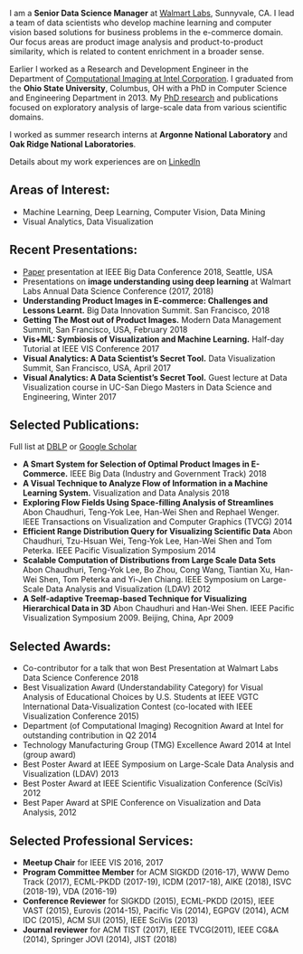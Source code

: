 I am a **Senior Data Science Manager** at [Walmart Labs](https://www.walmartlabs.com), Sunnyvale, CA. I lead a team of data scientists who develop machine learning and computer vision based solutions for business problems in the e-commerce domain. Our focus areas are product image analysis and product-to-product similarity, which is related to content enrichment in a broader sense. 

Earlier I worked as a Research and Development Engineer in the Department of [Computational Imaging at Intel Corporation](http://download.intel.com/pressroom/kits/research/computational_litho_poster.pdf). I graduated from the **Ohio State University**, Columbus, OH with a PhD in Computer Science and Engineering Department in 2013. My [PhD research](
http://rave.ohiolink.edu/etdc/view?acc_num=osu1382235351) and publications focused on exploratory analysis of large-scale data from various scientific domains.

I worked as summer research interns at **Argonne National Laboratory** and **Oak Ridge National Laboratories**.

Details about my work experiences are on [LinkedIn](https://www.linkedin.com/in/abon-chaudhuri-b458599/)

## Areas of Interest:
- Machine Learning, Deep Learning, Computer Vision, Data Mining
- Visual Analytics, Data Visualization

## Recent Presentations:

- [Paper](https://arxiv.org/abs/1811.07996/) presentation at IEEE Big Data Conference 2018, Seattle, USA
- Presentations on **image understanding using deep learning** at Walmart Labs Annual Data Science Conference (2017, 2018)
- **Understanding Product Images in E-commerce: Challenges and Lessons Learnt.** Big Data Innovation Summit. San Francisco, 2018
- **Getting The Most out of Product Images.** Modern Data Management Summit, San Francisco, USA, February 2018 
- **Vis+ML: Symbiosis of Visualization and Machine Learning.** Half-day Tutorial at IEEE VIS Conference 2017
- **Visual Analytics: A Data Scientist’s Secret Tool.** Data Visualization Summit, San Francisco, USA, April 2017
- **Visual Analytics: A Data Scientist’s Secret Tool.** Guest lecture at Data Visualization course in UC-San Diego Masters in Data Science and Engineering, Winter 2017

## Selected Publications:

Full list at [DBLP](https://dblp.uni-trier.de/pers/hd/c/Chaudhuri:Abon) or [Google Scholar](https://scholar.google.com/citations?user=bBhk6VMAAAAJ&hl=en)

- **A Smart System for Selection of Optimal Product Images in E-Commerce.** IEEE Big Data (Industry and Government Track) 2018
- **A Visual Technique to Analyze Flow of Information in a Machine Learning System.** Visualization and Data Analysis 2018
- **Exploring Flow Fields Using Space-filling Analysis of Streamlines** Abon Chaudhuri, Teng-Yok Lee, Han-Wei Shen and Rephael Wenger. IEEE Transactions on Visualization and Computer Graphics (TVCG) 2014
- **Efficient Range Distribution Query for Visualizing Scientific Data** Abon Chaudhuri, Tzu-Hsuan Wei, Teng-Yok Lee, Han-Wei Shen and Tom Peterka. IEEE Pacific Visualization Symposium 2014
- **Scalable Computation of Distributions from Large Scale Data Sets** Abon Chaudhuri, Teng-Yok Lee, Bo Zhou, Cong Wang, Tiantian Xu, Han-Wei Shen, Tom Peterka and Yi-Jen Chiang. IEEE Symposium on Large-Scale Data Analysis and Visualization (LDAV) 2012
- **A Self-adaptive Treemap-based Technique for Visualizing Hierarchical Data in 3D** Abon Chaudhuri and Han-Wei Shen. IEEE Pacific Visualization Symposium 2009. Beijing, China, Apr 2009

## Selected Awards:

- Co-contributor for a talk that won Best Presentation at Walmart Labs Data Science Conference 2018 
- Best Visualization Award (Understandability Category) for Visual Analysis of Educational Choices by U.S. Students at IEEE VGTC International Data-Visualization Contest (co-located with IEEE Visualization Conference 2015)
- Department (of Computational Imaging) Recognition Award at Intel for outstanding contribution in Q2 2014
- Technology Manufacturing Group (TMG) Excellence Award 2014 at Intel (group award)
- Best Poster Award at IEEE Symposium on Large-Scale Data Analysis and Visualization (LDAV) 2013
- Best Poster Award at IEEE Scientific Visualization Conference (SciVis) 2012
- Best Paper Award at SPIE Conference on Visualization and Data Analysis, 2012

## Selected Professional Services:

- **Meetup Chair** for IEEE VIS 2016, 2017
- **Program Committee Member** for ACM SIGKDD (2016-17), WWW Demo Track (2017), ECML-PKDD (2017-19), ICDM (2017-18), AIKE (2018), ISVC (2018-19), VDA (2016-19)
- **Conference Reviewer** for SIGKDD (2015), ECML-PKDD (2015), IEEE VAST (2015), Eurovis (2014-15), Pacific Vis (2014), EGPGV (2014), ACM IDC (2015), ACM SUI (2015), IEEE SciVis (2013)
- **Journal reviewer** for ACM TIST (2017), IEEE TVCG(2011), IEEE CG&A (2014), Springer JOVI (2014), JIST (2018)
